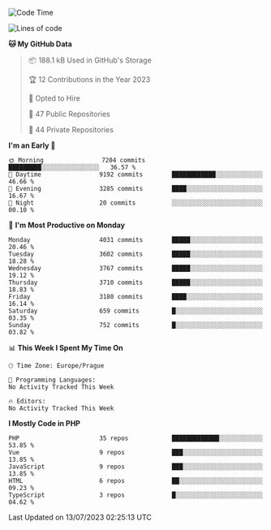 <!--START_SECTION:waka-->
![Code Time](http://img.shields.io/badge/Code%20Time-1%2C583%20hrs%2058%20mins-blue)

![Lines of code](https://img.shields.io/badge/From%20Hello%20World%20I%27ve%20Written-6.4%20million%20lines%20of%20code-blue)

**🐱 My GitHub Data** 

> 📦 188.1 kB Used in GitHub's Storage 
 > 
> 🏆 12 Contributions in the Year 2023
 > 
> 💼 Opted to Hire
 > 
> 📜 47 Public Repositories 
 > 
> 🔑 44 Private Repositories 
 > 
**I'm an Early 🐤** 

```text
🌞 Morning                7204 commits        █████████░░░░░░░░░░░░░░░░   36.57 % 
🌆 Daytime                9192 commits        ████████████░░░░░░░░░░░░░   46.66 % 
🌃 Evening                3285 commits        ████░░░░░░░░░░░░░░░░░░░░░   16.67 % 
🌙 Night                  20 commits          ░░░░░░░░░░░░░░░░░░░░░░░░░   00.10 % 
```
📅 **I'm Most Productive on Monday** 

```text
Monday                   4031 commits        █████░░░░░░░░░░░░░░░░░░░░   20.46 % 
Tuesday                  3602 commits        █████░░░░░░░░░░░░░░░░░░░░   18.28 % 
Wednesday                3767 commits        █████░░░░░░░░░░░░░░░░░░░░   19.12 % 
Thursday                 3710 commits        █████░░░░░░░░░░░░░░░░░░░░   18.83 % 
Friday                   3180 commits        ████░░░░░░░░░░░░░░░░░░░░░   16.14 % 
Saturday                 659 commits         █░░░░░░░░░░░░░░░░░░░░░░░░   03.35 % 
Sunday                   752 commits         █░░░░░░░░░░░░░░░░░░░░░░░░   03.82 % 
```


📊 **This Week I Spent My Time On** 

```text
🕑︎ Time Zone: Europe/Prague

💬 Programming Languages: 
No Activity Tracked This Week

🔥 Editors: 
No Activity Tracked This Week
```

**I Mostly Code in PHP** 

```text
PHP                      35 repos            █████████████░░░░░░░░░░░░   53.85 % 
Vue                      9 repos             ███░░░░░░░░░░░░░░░░░░░░░░   13.85 % 
JavaScript               9 repos             ███░░░░░░░░░░░░░░░░░░░░░░   13.85 % 
HTML                     6 repos             ██░░░░░░░░░░░░░░░░░░░░░░░   09.23 % 
TypeScript               3 repos             █░░░░░░░░░░░░░░░░░░░░░░░░   04.62 % 
```




 Last Updated on 13/07/2023 02:25:13 UTC
<!--END_SECTION:waka-->
<!--
**AlexKratky/AlexKratky** is a ✨ _special_ ✨ repository because its `README.md` (this file) appears on your GitHub profile.

Here are some ideas to get you started:

- 🔭 I’m currently working on ...
- 🌱 I’m currently learning ...
- 👯 I’m looking to collaborate on ...
- 🤔 I’m looking for help with ...
- 💬 Ask me about ...
- 📫 How to reach me: ...
- 😄 Pronouns: ...
- ⚡ Fun fact: ...
-->
